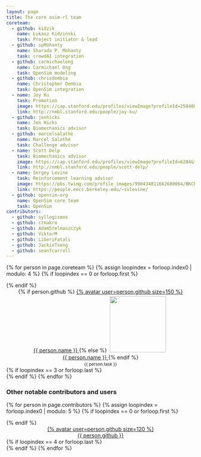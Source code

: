 ```yaml
---
layout: page
title: The core osim-rl team
coreteam:
  - github: kidzik
    name: Łukasz Kidziński
    task: Project initiator & lead
  - github: spMohanty
    name: Sharada P. Mohanty
    task: crowdAI integration
  - github: carmichaelong
    name: Carmichael Ong
    task: OpenSim modeling
  - github: chrisdembia
    name: Christopher Dembia
    task: OpenSim integration
  - name: Joy Ku
    task: Promotion
    image: https://cap.stanford.edu/profiles/viewImage?profileId=25840&type=square&ts=1509507382023
    link: http://nmbl.stanford.edu/people/joy-ku/
  - github: jenhicks
    name: Jen Hicks
    task: Biomechanics advisor
  - github: marcelsalathe
    name: Marcel Salathé
    task: Challenge advisor
  - name: Scott Delp
    task: Biomechanics advisor
    image: https://cap.stanford.edu/profiles/viewImage?profileId=6284&type=square&ts=1509499392349
    link: http://nmbl.stanford.edu/people/scott-delp/
  - name: Sergey Levine
    task: Reinforcement learning advisor
    image: https://pbs.twimg.com/profile_images/990434811662680064/BKCbJypl_400x400.jpg
    link: https://people.eecs.berkeley.edu/~svlevine/
  - github: opensim-org
    name: OpenSim core team
    task: OpenSim
contributors:
  - github: syllogismos
  - github: ctmakro
  - github: AdamStelmaszczyk
  - github: ViktorM
  - github: LiberiFatali
  - github: JackieTseng
  - github: seanfcarroll 
---
```

<style>
.person {
text-align: center
}
.person img {
margin: 0.3em;
}
.person span {
display: block;
padding-top: 0.3em;
font-size: 0.8em;
}
</style>

{% for person in page.coreteam %}
{% assign loopindex = forloop.index0 | modulo: 4 %}
{% if loopindex == 0 or forloop.first %}
<div class="grid">
{% endif %}
<div class="unit one-fourth person">
{% if person.github %}
<a href="https://github.com/{{ person.github }}" class="post-author">
   {% avatar user=person.github size=150 %}<br />
   {{ person.name }}
</a>
{% else %}
<a href="{{ person.link }}" class="post-author">
<img src="{{ person.image }}" class="avatar" style="width: 150px;" /><br />
   {{ person.name }}
</a>
{% endif %}
<span>{{ person.task }}</span>
</div>
{% if loopindex == 3 or forloop.last %}
</div>
{% endif %}
{% endfor %}

<h3>Other notable contributors and users</h3>

{% for person in page.contributors %}
{% assign loopindex = forloop.index0 | modulo: 5 %}
{% if loopindex == 0 or forloop.first %}
<div class="grid">
{% endif %}
<div class="unit one-fifth person">
<a href="https://github.com/{{ person.github }}" class="post-author">
   {% avatar user=person.github size=120 %}<br />
   {{ person.github }}
</a>
</div>
{% if loopindex == 4 or forloop.last %}
</div>
{% endif %}
{% endfor %}


<div class="clear"></div>

